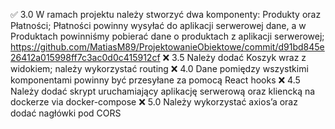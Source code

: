 ✅ 3.0 W ramach projektu należy stworzyć dwa komponenty: Produkty oraz
Płatności; Płatności powinny wysyłać do aplikacji serwerowej dane, a w
Produktach powinniśmy pobierać dane o produktach z aplikacji
serwerowej; https://github.com/MatiasM89/ProjektowanieObiektowe/commit/d91bd845e26412a015998ff7c3ac0d0c415912cf
❌ 3.5 Należy dodać Koszyk wraz z widokiem; należy wykorzystać routing
❌ 4.0 Dane pomiędzy wszystkimi komponentami powinny być przesyłane za
pomocą React hooks
❌ 4.5 Należy dodać skrypt uruchamiający aplikację serwerową oraz
kliencką na dockerze via docker-compose
❌ 5.0 Należy wykorzystać axios’a oraz dodać nagłówki pod CORS